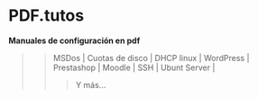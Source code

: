 # PDF.tutos
**Manuales de configuración en pdf**
>> MSDos | 
>> Cuotas de disco | 
>> DHCP linux | 
>> WordPress | 
>> Prestashop | 
>> Moodle | 
>> SSH | 
>> Ubunt Server | 
>>>  Y más...
